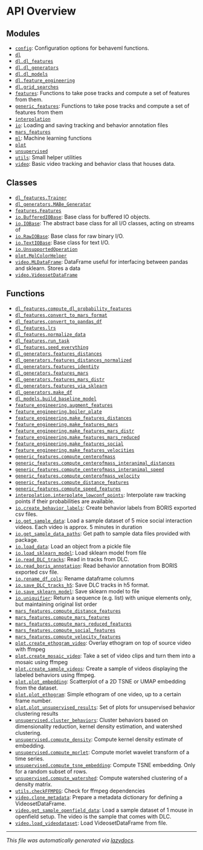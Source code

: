 <!-- markdownlint-disable -->

# API Overview

## Modules

- [`config`](./config.md#module-config): Configuration options for behaveml functions.
- [`dl`](./dl.md#module-dl)
- [`dl.dl_features`](./dl.dl_features.md#module-dldl_features)
- [`dl.dl_generators`](./dl.dl_generators.md#module-dldl_generators)
- [`dl.dl_models`](./dl.dl_models.md#module-dldl_models)
- [`dl.feature_engineering`](./dl.feature_engineering.md#module-dlfeature_engineering)
- [`dl.grid_searches`](./dl.grid_searches.md#module-dlgrid_searches)
- [`features`](./features.md#module-features): Functions to take pose tracks and compute a set of features from them.
- [`generic_features`](./generic_features.md#module-generic_features): Functions to take pose tracks and compute a set of features from them 
- [`interpolation`](./interpolation.md#module-interpolation)
- [`io`](./io.md#module-io): Loading and saving tracking and behavior annotation files 
- [`mars_features`](./mars_features.md#module-mars_features)
- [`ml`](./ml.md#module-ml): Machine learning functions 
- [`plot`](./plot.md#module-plot)
- [`unsupervised`](./unsupervised.md#module-unsupervised)
- [`utils`](./utils.md#module-utils): Small helper utilities
- [`video`](./video.md#module-video): Basic video tracking and behavior class that houses data. 

## Classes

- [`dl_features.Trainer`](./dl.dl_features.md#class-trainer)
- [`dl_generators.MABe_Generator`](./dl.dl_generators.md#class-mabe_generator)
- [`features.Features`](./features.md#class-features)
- [`io.BufferedIOBase`](./io.md#class-bufferediobase): Base class for buffered IO objects.
- [`io.IOBase`](./io.md#class-iobase): The abstract base class for all I/O classes, acting on streams of
- [`io.RawIOBase`](./io.md#class-rawiobase): Base class for raw binary I/O.
- [`io.TextIOBase`](./io.md#class-textiobase): Base class for text I/O.
- [`io.UnsupportedOperation`](./io.md#class-unsupportedoperation)
- [`plot.MplColorHelper`](./plot.md#class-mplcolorhelper)
- [`video.MLDataFrame`](./video.md#class-mldataframe): DataFrame useful for interfacing between pandas and sklearn. Stores a data
- [`video.VideosetDataFrame`](./video.md#class-videosetdataframe)

## Functions

- [`dl_features.compute_dl_probability_features`](./dl.dl_features.md#function-compute_dl_probability_features)
- [`dl_features.convert_to_mars_format`](./dl.dl_features.md#function-convert_to_mars_format)
- [`dl_features.convert_to_pandas_df`](./dl.dl_features.md#function-convert_to_pandas_df)
- [`dl_features.lrs`](./dl.dl_features.md#function-lrs)
- [`dl_features.normalize_data`](./dl.dl_features.md#function-normalize_data)
- [`dl_features.run_task`](./dl.dl_features.md#function-run_task)
- [`dl_features.seed_everything`](./dl.dl_features.md#function-seed_everything)
- [`dl_generators.features_distances`](./dl.dl_generators.md#function-features_distances)
- [`dl_generators.features_distances_normalized`](./dl.dl_generators.md#function-features_distances_normalized)
- [`dl_generators.features_identity`](./dl.dl_generators.md#function-features_identity)
- [`dl_generators.features_mars`](./dl.dl_generators.md#function-features_mars)
- [`dl_generators.features_mars_distr`](./dl.dl_generators.md#function-features_mars_distr)
- [`dl_generators.features_via_sklearn`](./dl.dl_generators.md#function-features_via_sklearn)
- [`dl_generators.make_df`](./dl.dl_generators.md#function-make_df)
- [`dl_models.build_baseline_model`](./dl.dl_models.md#function-build_baseline_model)
- [`feature_engineering.augment_features`](./dl.feature_engineering.md#function-augment_features)
- [`feature_engineering.boiler_plate`](./dl.feature_engineering.md#function-boiler_plate)
- [`feature_engineering.make_features_distances`](./dl.feature_engineering.md#function-make_features_distances)
- [`feature_engineering.make_features_mars`](./dl.feature_engineering.md#function-make_features_mars)
- [`feature_engineering.make_features_mars_distr`](./dl.feature_engineering.md#function-make_features_mars_distr)
- [`feature_engineering.make_features_mars_reduced`](./dl.feature_engineering.md#function-make_features_mars_reduced)
- [`feature_engineering.make_features_social`](./dl.feature_engineering.md#function-make_features_social)
- [`feature_engineering.make_features_velocities`](./dl.feature_engineering.md#function-make_features_velocities)
- [`generic_features.compute_centerofmass`](./generic_features.md#function-compute_centerofmass)
- [`generic_features.compute_centerofmass_interanimal_distances`](./generic_features.md#function-compute_centerofmass_interanimal_distances)
- [`generic_features.compute_centerofmass_interanimal_speed`](./generic_features.md#function-compute_centerofmass_interanimal_speed)
- [`generic_features.compute_centerofmass_velocity`](./generic_features.md#function-compute_centerofmass_velocity)
- [`generic_features.compute_distance_features`](./generic_features.md#function-compute_distance_features)
- [`generic_features.compute_speed_features`](./generic_features.md#function-compute_speed_features)
- [`interpolation.interpolate_lowconf_points`](./interpolation.md#function-interpolate_lowconf_points): Interpolate raw tracking points if their probabilities are available.
- [`io.create_behavior_labels`](./io.md#function-create_behavior_labels): Create behavior labels from BORIS exported csv files.
- [`io.get_sample_data`](./io.md#function-get_sample_data): Load a sample dataset of 5 mice social interaction videos. Each video is approx. 5 minutes in duration
- [`io.get_sample_data_paths`](./io.md#function-get_sample_data_paths): Get path to sample data files provided with package. 
- [`io.load_data`](./io.md#function-load_data): Load an object from a pickle file
- [`io.load_sklearn_model`](./io.md#function-load_sklearn_model): Load sklearn model from file
- [`io.read_DLC_tracks`](./io.md#function-read_dlc_tracks): Read in tracks from DLC.
- [`io.read_boris_annotation`](./io.md#function-read_boris_annotation): Read behavior annotation from BORIS exported csv file. 
- [`io.rename_df_cols`](./io.md#function-rename_df_cols): Rename dataframe columns 
- [`io.save_DLC_tracks_h5`](./io.md#function-save_dlc_tracks_h5): Save DLC tracks in h5 format.
- [`io.save_sklearn_model`](./io.md#function-save_sklearn_model): Save sklearn model to file
- [`io.uniquifier`](./io.md#function-uniquifier): Return a sequence (e.g. list) with unique elements only, but maintaining original list order
- [`mars_features.compute_distance_features`](./mars_features.md#function-compute_distance_features)
- [`mars_features.compute_mars_features`](./mars_features.md#function-compute_mars_features)
- [`mars_features.compute_mars_reduced_features`](./mars_features.md#function-compute_mars_reduced_features)
- [`mars_features.compute_social_features`](./mars_features.md#function-compute_social_features)
- [`mars_features.compute_velocity_features`](./mars_features.md#function-compute_velocity_features)
- [`plot.create_ethogram_video`](./plot.md#function-create_ethogram_video): Overlay ethogram on top of source video with ffmpeg
- [`plot.create_mosaic_video`](./plot.md#function-create_mosaic_video): Take a set of video clips and turn them into a mosaic using ffmpeg 
- [`plot.create_sample_videos`](./plot.md#function-create_sample_videos): Create a sample of videos displaying the labeled behaviors using ffmpeg. 
- [`plot.plot_embedding`](./plot.md#function-plot_embedding): Scatterplot of a 2D TSNE or UMAP embedding from the dataset.
- [`plot.plot_ethogram`](./plot.md#function-plot_ethogram): Simple ethogram of one video, up to a certain frame number.
- [`plot.plot_unsupervised_results`](./plot.md#function-plot_unsupervised_results): Set of plots for unsupervised behavior clustering results
- [`unsupervised.cluster_behaviors`](./unsupervised.md#function-cluster_behaviors): Cluster behaviors based on dimensionality reduction, kernel density estimation, and watershed clustering.
- [`unsupervised.compute_density`](./unsupervised.md#function-compute_density): Compute kernel density estimate of embedding.
- [`unsupervised.compute_morlet`](./unsupervised.md#function-compute_morlet): Compute morlet wavelet transform of a time series.
- [`unsupervised.compute_tsne_embedding`](./unsupervised.md#function-compute_tsne_embedding): Compute TSNE embedding. Only for a random subset of rows.
- [`unsupervised.compute_watershed`](./unsupervised.md#function-compute_watershed): Compute watershed clustering of a density matrix. 
- [`utils.checkFFMPEG`](./utils.md#function-checkffmpeg): Check for ffmpeg dependencies
- [`video.clone_metadata`](./video.md#function-clone_metadata): Prepare a metadata dictionary for defining a VideosetDataFrame. 
- [`video.get_sample_openfield_data`](./video.md#function-get_sample_openfield_data): Load a sample dataset of 1 mouse in openfield setup. The video is the sample that comes with DLC.
- [`video.load_videodataset`](./video.md#function-load_videodataset): Load VideosetDataFrame from file.


---

_This file was automatically generated via [lazydocs](https://github.com/ml-tooling/lazydocs)._
